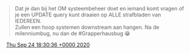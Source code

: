 > Dat je dan bij het OM systeembeheer doet en iemand komt vragen of je een UPDATE query kunt draaien op ALLE strafbladen van IEDEREEN\.  
> Zullen een hoop systemen downstream aan hangen\. Na de milenniumbug, nu dan de \#Grapperhausbug 😁

<img src="../../media/tweet.ico" width="12" /> [Thu Sep 24 18:30:36 +0000 2020](https://twitter.com/DromerDenker/status/1309198565743513603)